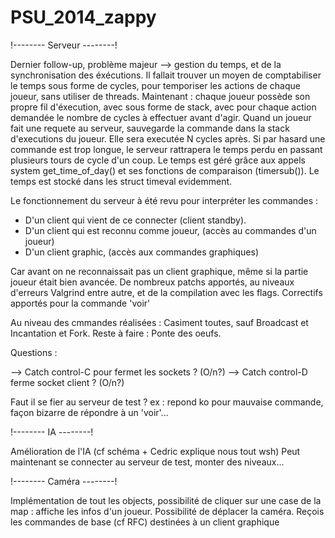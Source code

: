 # PSU_2014_zappy


!-------- Serveur --------!

Dernier follow-up, problème majeur --> gestion du temps, et de la synchronisation des éxécutions.
Il fallait trouver un moyen de comptabiliser le temps sous forme de cycles, pour temporiser les actions de chaque
joueur, sans utiliser de threads.
Maintenant : chaque joueur possède son propre fil d'éxecution, avec sous forme de stack, avec pour chaque action demandée
le nombre de cycles à effectuer avant d'agir. Quand un joueur fait une requete au serveur, sauvegarde la commande dans la stack d'executions
du joueur. Elle sera executée N cycles après. Si par hasard une commande est trop longue, le serveur rattrapera le temps perdu en
passant plusieurs tours de cycle d'un coup. Le temps est géré grâce aux appels system get_time_of_day() et  ses fonctions de comparaison (timersub()).
Le temps est stocké dans les struct timeval evidemment.

Le fonctionnement du serveur à été revu pour interpréter les commandes :
- D'un client qui vient de ce connecter (client standby).
- D'un client qui est reconnu comme joueur, (accès au commandes d'un joueur)
- D'un client graphic, (accès aux commandes graphiques)

Car avant on ne reconnaissait pas un client graphique, même si la partie joueur était bien avancée.
De nombreux patchs apportés, au niveaux d'erreurs Valgrind entre autre, et de la compilation avec les flags.
Correctifs apportés pour la commande 'voir'

Au niveau des cmmandes réalisées : Casiment toutes, sauf Broadcast et Incantation et Fork.
Reste à faire : Ponte des oeufs.

Questions : 

--> Catch control-C pour fermet les sockets ? (O/n?)
--> Catch control-D ferme socket client ? (O/n?)

Faut il se fier au serveur de test ? ex : repond ko pour mauvaise commande, façon bizarre de répondre à un 'voir'...

!-------- IA --------!

Amélioration de l'IA (cf schéma + Cedric explique nous tout wsh)
Peut maintenant se connecter au serveur de test, monter des niveaux...

!-------- Caméra --------!

Implémentation de tout les objects, possibilité de cliquer sur une case de la map : affiche les infos d'un joueur.
Possibilité de déplacer la caméra.
Reçois les commandes de base (cf RFC) destinées à un client graphique


